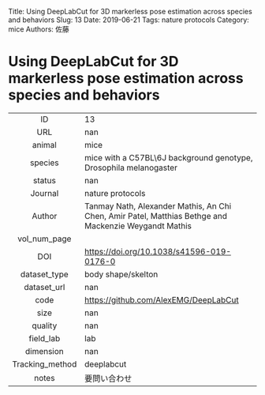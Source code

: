 Title: Using DeepLabCut for 3D markerless pose estimation across species and behaviors
Slug: 13
Date: 2019-06-21
Tags: nature protocols
Category: mice
Authors: 佐藤

# Using DeepLabCut for 3D markerless pose estimation across species and behaviors

|||
|:-:|:-|
|ID| 13|
|URL| nan|
|animal| mice|
|species| mice with a C57BL\6J background genotype, Drosophila melanogaster|
|status| nan|
|Journal| nature protocols|
|Author| Tanmay Nath, Alexander Mathis, An Chi Chen, Amir Patel, Matthias Bethge and Mackenzie Weygandt Mathis |
|vol_num_page| |
|DOI| https://doi.org/10.1038/s41596-019-0176-0|
|dataset_type| body shape/skelton|
|dataset_url| nan|
|code| https://github.com/AlexEMG/DeepLabCut|
|size| nan|
|quality| nan|
|field_lab      | lab|
|dimension      | nan|
|Tracking_method| deeplabcut|
|notes          | 要問い合わせ|